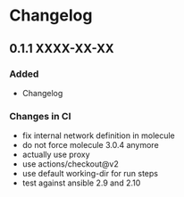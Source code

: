 # Changelog

## 0.1.1 XXXX-XX-XX

### Added

- Changelog

### Changes in CI

- fix internal network definition in molecule
- do not force molecule 3.0.4 anymore
- actually use proxy
- use actions/checkout@v2
- use default working-dir for run steps
- test against ansible 2.9 and 2.10
